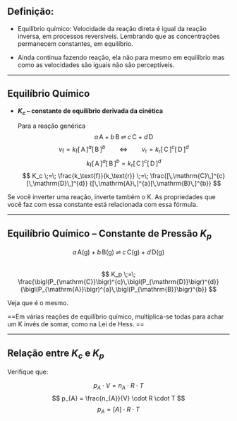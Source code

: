 ## Definição:

- Equilíbrio químico: Velocidade da reação direta é igual da reação inversa, em processos reversíveis. Lembrando que as concentrações permanecem constantes, em equilíbrio.

- Ainda continua fazendo reação, ela não para mesmo em equilíbrio mas como as velocidades são iguais não são perceptíveis. 

----

## Equilíbrio Químico

- **$K_c$ – constante de equilíbrio derivada da cinética**

  Para a reação genérica  
  $$a\,\mathrm{A} + b\,\mathrm{B} \;\rightleftharpoons\; c\,\mathrm{C} + d\,\mathrm{D}$$
  $$
  v_\text{f}=k_\text{f}[\,\mathrm{A}\,]^{a}[\,\mathrm{B}\,]^{b}
  \qquad\Longleftrightarrow\qquad
  v_\text{r}=k_\text{r}[\,\mathrm{C}\,]^{c}[\,\mathrm{D}\,]^{d}
  $$
  $$
  k_\text{f}[\,\mathrm{A}\,]^{a}[\,\mathrm{B}\,]^{b}
  = k_\text{r}[\,\mathrm{C}\,]^{c}[\,\mathrm{D}\,]^{d}
  $$
  $$
  K_c \;=\; \frac{k_\text{f}}{k_\text{r}}
       \;=\;
       \frac{[\,\mathrm{C}\,]^{c}[\,\mathrm{D}\,]^{d}}
            {[\,\mathrm{A}\,]^{a}[\,\mathrm{B}\,]^{b}}
  $$

Se você inverter uma reação, inverte também o K. As propriedades que você faz com essa constante está relacionada com essa fórmula. 

---

## Equilíbrio Químico – Constante de Pressão $K_p$

  $$a\,\mathrm{A(g)} + b\,\mathrm{B(g)} \;\rightleftharpoons\; c\,\mathrm{C(g)} + d\,\mathrm{D(g)}$$  
$$
  K_p \;=\; \frac{\bigl(P_{\mathrm{C}}\bigr)^{c}\,\bigl(P_{\mathrm{D}}\bigr)^{d}}
                  {\bigl(P_{\mathrm{A}}\bigr)^{a}\,\bigl(P_{\mathrm{B}}\bigr)^{b}}
  $$

Veja que é o mesmo. 


==Em várias reações de equilíbrio químico, multiplica-se todas para achar um K invés de somar, como na Lei de Hess. ==

---

## Relação entre $K_c$ e $K_p$ 

Verifique que:

$$
p_{A} \cdot V = n_{A} \cdot R \cdot T
$$
$$
p_{A} = \frac{n_{A}}{V} \cdot R \cdot T
$$
$$
p_{A} = [A] \cdot R \cdot T
$$
